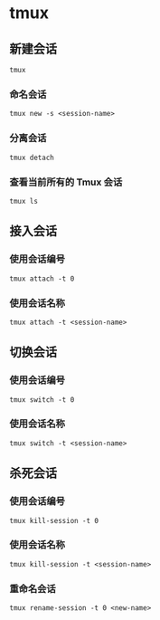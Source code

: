 # tmux

## 新建会话
```shell
tmux
```
### 命名会话
```shell
tmux new -s <session-name>
```
### 分离会话
```shell
tmux detach
```
### 查看当前所有的 Tmux 会话
```shell
tmux ls
```
## 接入会话
### 使用会话编号
```shell
tmux attach -t 0
```
### 使用会话名称
```shell
tmux attach -t <session-name>
```
## 切换会话
### 使用会话编号
```shell
tmux switch -t 0
```
### 使用会话名称
```shell
tmux switch -t <session-name>
```
## 杀死会话
### 使用会话编号
```shell
tmux kill-session -t 0
```
### 使用会话名称
```shell
tmux kill-session -t <session-name>
```
### 重命名会话
```shell
tmux rename-session -t 0 <new-name>
```
